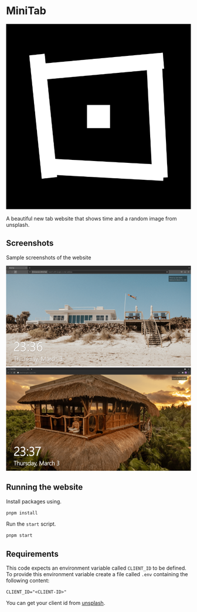 # MiniTab

![logo](./static/img/minitab.svg)

A beautiful new tab website that shows time and a random image from unsplash.

## Screenshots

Sample screenshots of the website

![1](./screenshots/1.png)
![2](./screenshots/2.png)

## Running the website

Install packages using.

```bash
pnpm install
```

Run the `start` script.

```bash
pnpm start
```

## Requirements

This code expects an environment variable called `CLIENT_ID` to be defined. To provide this environment variable create a file called `.env` containing the following content:

```dotenv
CLIENT_ID="<CLIENT-ID>"
```

You can get your client id from [unsplash](https://unsplash.com/developers).
